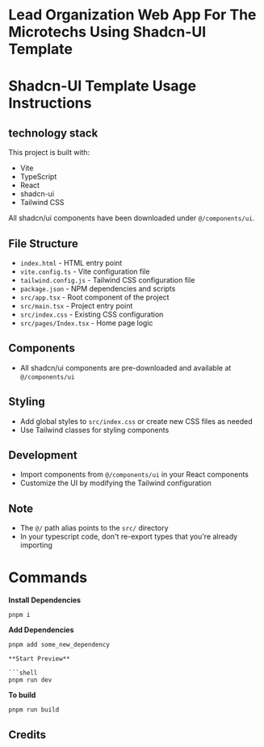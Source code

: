  # Lead Organization Web App For The Microtechs Using Shadcn-UI Template

# Shadcn-UI Template Usage Instructions

## technology stack

This project is built with:

- Vite
- TypeScript
- React
- shadcn-ui
- Tailwind CSS

All shadcn/ui components have been downloaded under `@/components/ui`.

## File Structure

- `index.html` - HTML entry point
- `vite.config.ts` - Vite configuration file
- `tailwind.config.js` - Tailwind CSS configuration file
- `package.json` - NPM dependencies and scripts
- `src/app.tsx` - Root component of the project
- `src/main.tsx` - Project entry point
- `src/index.css` - Existing CSS configuration
- `src/pages/Index.tsx` - Home page logic

## Components

- All shadcn/ui components are pre-downloaded and available at `@/components/ui`

## Styling

- Add global styles to `src/index.css` or create new CSS files as needed
- Use Tailwind classes for styling components

## Development

- Import components from `@/components/ui` in your React components
- Customize the UI by modifying the Tailwind configuration

## Note

- The `@/` path alias points to the `src/` directory
- In your typescript code, don't re-export types that you're already importing

# Commands

**Install Dependencies**

```shell
pnpm i
```

**Add Dependencies**

```shell
pnpm add some_new_dependency

**Start Preview**

```shell
pnpm run dev
```

**To build**

```shell
pnpm run build
```
## Credits
